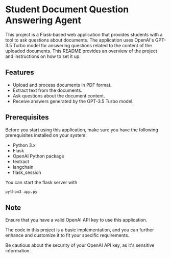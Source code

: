 # Student Document Question Answering Agent

This project is a Flask-based web application that provides students with a tool to ask questions about documents. The application uses OpenAI's GPT-3.5 Turbo model for answering questions related to the content of the uploaded documents. This README provides an overview of the project and instructions on how to set it up.

## Features

- Upload and process documents in PDF format.
- Extract text from the documents.
- Ask questions about the document content.
- Receive answers generated by the GPT-3.5 Turbo model.

## Prerequisites

Before you start using this application, make sure you have the following prerequisites installed on your system:

- Python 3.x
- Flask
- OpenAI Python package
- textract
- langchain
- flask_session

You can start the flask server with

```bash
python3 app.py
```

## Note

Ensure that you have a valid OpenAI API key to use this application.

The code in this project is a basic implementation, and you can further enhance and customize it to fit your specific requirements.

Be cautious about the security of your OpenAI API key, as it's sensitive information.

